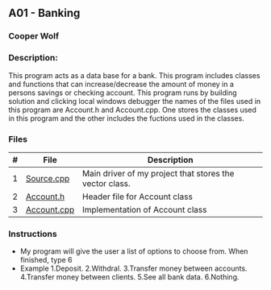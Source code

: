 ## A01 - Banking
### Cooper Wolf
### Description:

This program acts as a data base for a bank. This program includes classes and functions that can increase/decrease the amount of money in a persons savings or checking account. This program runs by building solution and clicking local windows debugger the names of the files used in this program are Account.h and Account.cpp. One stores the classes used in this program and the other includes the fuctions used in the classes.

### Files

|   #   | File             | Description                                            |
| :---: | ---------------- | --------------------------------------------------     |
|   1   |    [Source.cpp](https://github.com/Coop-Wolf/1064-Data-Structures/blob/main/Assignments/A%231/Source.cpp)      | Main driver of my project that stores the vector class.|
|   2   |   [Account.h](https://github.com/Coop-Wolf/1064-Data-Structures/blob/main/Assignments/A%231/Account.h)  |    Header file for Account class |
|   3   |   [Account.cpp](https://github.com/Coop-Wolf/1064-Data-Structures/blob/main/Assignments/A%231/Account.cpp)|    Implementation of Account class |

### Instructions

- My program will give the user a list of options to choose from. When finished, type 6
- Example
        1.Deposit.
        2.Withdral.
        3.Transfer money between accounts.
        4.Transfer money between clients.
        5.See all bank data.
        6.Nothing.